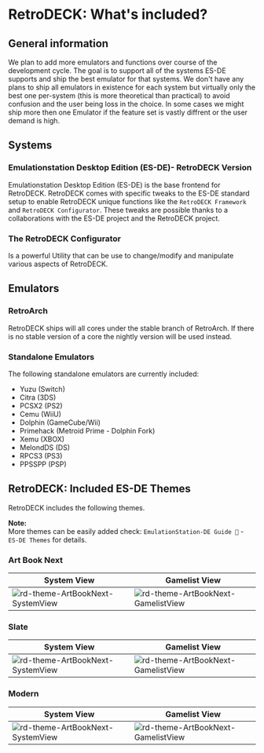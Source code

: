 # RetroDECK: What's included?

## General information
We plan to add more emulators and functions over course of the development cycle. The goal is to support all of the systems ES-DE supports and ship the best emulator for that systems. We don't have any plans to ship all emulators in existence for each system but virtually only the best one per-system (this is more theoretical than practical) to avoid confusion and the user being loss in the choice.
In some cases we might ship more then one Emulator if the feature set is vastly diffrent or the user demand is high.

## Systems

### Emulationstation Desktop Edition (ES-DE)- RetroDECK Version
Emulationstation Desktop Edition (ES-DE) is the base frontend for RetroDECK. RetroDECK comes with specific tweaks to the ES-DE standard setup to enable RetroDECK unique functions like the `RetroDECK Framework` and `RetroDECK Configurator`. These tweaks are possible thanks to a collaborations with the ES-DE project and the RetroDECK project.

### The RetroDECK Configurator
Is a powerful Utility that can be use to change/modify and manipulate various aspects of RetroDECK.

## Emulators

### RetroArch
RetroDECK ships will all cores under the stable branch of RetroArch.
If there is no stable version of a core the nightly version will be used instead.

### Standalone Emulators
The following standalone emulators are currently included:

- Yuzu (Switch)
- Citra (3DS)
- PCSX2 (PS2)
- Cemu (WiiU)
- Dolphin (GameCube/Wii)
- Primehack (Metroid Prime - Dolphin Fork)
- Xemu (XBOX)
- MelondDS (DS)
- RPCS3 (PS3)
- PPSSPP (PSP)

## RetroDECK: Included ES-DE Themes

RetroDECK includes the following themes.

**Note:**<br>
More themes can be easily added check: `EmulationStation-DE Guide 📘` - `ES-DE Themes` for details.



### Art Book Next

| System View | Gamelist View |
|----|----|
| ![rd-theme-ArtBookNext-SystemView](https://gitlab.com/es-de/themes/themes-list/-/raw/master/screenshots/art-book-next-es-de/art-book-next-es-de_01.jpg) | ![rd-theme-ArtBookNext-GamelistView](https://gitlab.com/es-de/themes/themes-list/-/raw/master/screenshots/art-book-next-es-de/art-book-next-es-de_04.jpg) |

### Slate

| System View | Gamelist View |
|----|----|
| ![rd-theme-ArtBookNext-SystemView](https://gitlab.com/es-de/themes/themes-list/-/raw/master/screenshots/slate-es-de/slate-es-de_01.jpg) | ![rd-theme-ArtBookNext-GamelistView](https://gitlab.com/es-de/themes/themes-list/-/raw/master/screenshots/slate-es-de/slate-es-de_04.jpg) |

### Modern

| System View | Gamelist View |
|----|----|
| ![rd-theme-ArtBookNext-SystemView](https://gitlab.com/es-de/themes/themes-list/-/raw/master/screenshots/modern-es-de/modern-es-de_01.jpg) | ![rd-theme-ArtBookNext-GamelistView](https://gitlab.com/es-de/themes/themes-list/-/raw/master/screenshots/modern-es-de/modern-es-de_02.jpg) |

